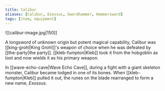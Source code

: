 ```yaml
---
title: Calibur
aliases: [Calibur, Exossus, Swordhammer, Hammersword]
tags: [item, equipment]
---
```

![[calibur-image.jpg|150]]

A longsword of unknown origin but potent magical capability, Calibur was [[king-grohl|King Grohl]]'s weapon of choice when he was defeated by [[the-party|the party]]. [[kleb-fumpton|Kleb]] took it from the hobgoblin as loot and now wields it as his primary weapon.

In [[wave-echo-cave|Wave Echo Cave]], during a fight with a giant skeleton monster, Calibur became lodged in one of its bones. When [[kleb-fumpton|Kleb]] pulled it out, the runes on the blade rearranged to form a new name, *Exossus*.